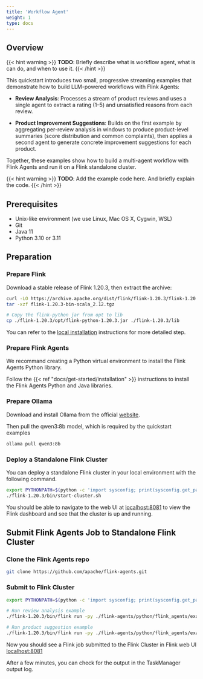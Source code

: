 ```yaml
---
title: 'Workflow Agent'
weight: 1
type: docs
---
```

<!--
Licensed to the Apache Software Foundation (ASF) under one
or more contributor license agreements.  See the NOTICE file
distributed with this work for additional information
regarding copyright ownership.  The ASF licenses this file
to you under the Apache License, Version 2.0 (the
"License"); you may not use this file except in compliance
with the License.  You may obtain a copy of the License at

  http://www.apache.org/licenses/LICENSE-2.0

Unless required by applicable law or agreed to in writing,
software distributed under the License is distributed on an
"AS IS" BASIS, WITHOUT WARRANTIES OR CONDITIONS OF ANY
KIND, either express or implied.  See the License for the
specific language governing permissions and limitations
under the License.
-->

## Overview

{{< hint warning >}}
**TODO**: Briefly describe what is workflow agent, what is can do, and when to use it.
{{< /hint >}}

This quickstart introduces two small, progressive streaming examples that demonstrate how to build LLM-powered workflows with Flink Agents:

- **Review Analysis**: Processes a stream of product reviews and uses a single agent to extract a rating (1–5) and unsatisfied reasons from each review.

- **Product Improvement Suggestions**: Builds on the first example by aggregating per-review analysis in windows to produce product-level summaries (score distribution and common complaints), then applies a second agent to generate concrete improvement suggestions for each product.

Together, these examples show how to build a multi-agent workflow with Flink Agents and run it on a Flink standalone cluster.

{{< hint warning >}}
**TODO**: Add the example code here. And briefly explain the code.
{{< /hint >}}

## Prerequisites

* Unix-like environment (we use Linux, Mac OS X, Cygwin, WSL)
* Git
* Java 11
* Python 3.10 or 3.11

## Preparation

### Prepare Flink

Download a stable release of Flink 1.20.3, then extract the archive:

```bash
curl -LO https://archive.apache.org/dist/flink/flink-1.20.3/flink-1.20.3-bin-scala_2.12.tgz
tar -xzf flink-1.20.3-bin-scala_2.12.tgz

# Copy the flink-python jar from opt to lib
cp ./flink-1.20.3/opt/flink-python-1.20.3.jar ./flink-1.20.3/lib
```
You can refer to the [local installation](https://nightlies.apache.org/flink/flink-docs-release-1.20/docs/try-flink/local_installation/) instructions for more detailed step.


### Prepare Flink Agents

We recommand creating a Python virtual environment to install the Flink Agents Python library.

Follow the {{< ref "docs/get-started/installation" >}} instructions to install the Flink Agents Python and Java libraries.

### Prepare Ollama

Download and install Ollama from the official [website](https://ollama.com/download).

Then pull the qwen3:8b model, which is required by the quickstart examples

```bash
ollama pull qwen3:8b
```

### Deploy a Standalone Flink Cluster

You can deploy a standalone Flink cluster in your local environment with the following command.

```bash
export PYTHONPATH=$(python -c 'import sysconfig; print(sysconfig.get_paths()["purelib"])')
./flink-1.20.3/bin/start-cluster.sh
```

You should be able to navigate to the web UI at [localhost:8081](localhost:8081) to view the Flink dashboard and see that the cluster is up and running.

## Submit Flink Agents Job to Standalone Flink Cluster

### Clone the Flink Agents repo

```bash
git clone https://github.com/apache/flink-agents.git
```

### Submit to Flink Cluster
```bash
export PYTHONPATH=$(python -c 'import sysconfig; print(sysconfig.get_paths()["purelib"])')

# Run review analysis example
./flink-1.20.3/bin/flink run -py ./flink-agents/python/flink_agents/examples/quickstart/workflow_single_agent_example.py

# Run product suggestion example
./flink-1.20.3/bin/flink run -py ./flink-agents/python/flink_agents/examples/quickstart/workflow_multiple_agent_example.py
```

Now you should see a Flink job submitted to the Flink Cluster in Flink web UI [localhost:8081](localhost:8081)

After a few minutes, you can check for the output in the TaskManager output log.
